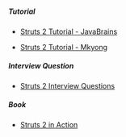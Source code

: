 
##### Tutorial

+ [Struts 2 Tutorial - JavaBrains](https://javabrains.io/courses?topic=struts2)

+ [Struts 2 Tutorial - Mkyong](http://www.mkyong.com/tutorials/struts-2-tutorials/)

##### Interview Question

+ [Struts 2 Interview Questions](https://itblackbelt.wordpress.com/2015/02/03/struts2-interview-questions-and-answers/)
 
##### Book

+ [Struts 2 in Action](http://www.amazon.in/Struts-2-Action-Donald-Brown/dp/8177228757?tag=googinhydr18418-21&tag=googinkenshoo-21&ascsubtag=3005f0ab-89e4-4958-8694-b99c6e9ea25e)

